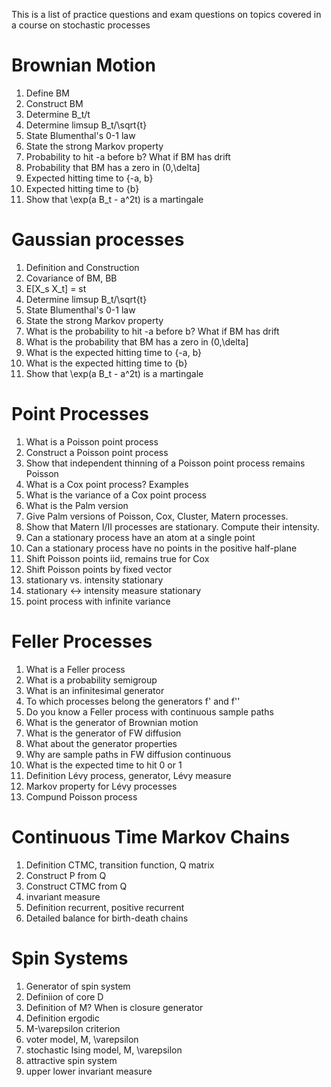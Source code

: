 This is a list of practice questions and exam questions on topics covered in a course on stochastic processes

Brownian Motion
================================

1. Define BM
2. Construct BM
3. Determine B_t/t
4. Determine limsup B_t/\sqrt{t}
5. State Blumenthal's 0-1 law
6. State the strong Markov property
7. Probability to hit -a before b? What if BM has drift
8. Probability that BM has a zero in (0,\delta]
9. Expected hitting time to {-a, b}
10. Expected hitting time to {b}
11. Show that \exp(a B_t - a^2t) is a martingale

Gaussian processes
================================

1. Definition and Construction
2. Covariance of BM, BB
3. E[X_s X_t] = st
4. Determine limsup B_t/\sqrt{t}
5. State Blumenthal's 0-1 law
6. State the strong Markov property
7. What is the probability to hit -a before b? What if BM has drift
8. What is the probability that BM has a zero in (0,\delta]
9. What is the expected hitting time to {-a, b}
10. What is the expected hitting time to {b}
11. Show that \exp(a B_t - a^2t) is a martingale


Point Processes
================================

1. What is a Poisson point process
2. Construct a Poisson point process
3. Show that independent thinning of a Poisson point process remains Poisson
4. What is a Cox point process? Examples
5. What is the variance of a Cox point process
6. What is the Palm version
7. Give Palm versions of Poisson, Cox, Cluster, Matern processes.
8. Show that Matern I/II processes are stationary. Compute their intensity.
9. Can a stationary process have an atom at a single point
10. Can a stationary process have no points in the positive half-plane
11. Shift Poisson points iid, remains true for Cox
12. Shift Poisson points by fixed vector
13. stationary vs. intensity stationary
14. stationary <-> intensity measure stationary
15. point process with infinite variance


Feller Processes
================================

1. What is a Feller process
2. What is a probability semigroup
3. What is an infinitesimal generator
4. To which processes belong the generators f' and f''
5. Do you know a Feller process with continuous sample paths
6. What is the generator of Brownian motion
7. What is the generator of FW diffusion
8. What about the generator properties
9. Why are sample paths in FW diffusion continuous
10. What is the expected time to hit 0 or 1
11. Definition Lévy process, generator, Lévy measure
12. Markov property for Lévy processes
13. Compund Poisson process



Continuous Time Markov Chains
================================

1. Definition CTMC, transition function, Q matrix
2. Construct P from Q
3. Construct CTMC from Q
4. invariant measure
5. Definition recurrent, positive recurrent
6. Detailed balance for birth-death chains

Spin Systems
================================

1. Generator of spin system
2. Definiion of core D
3. Definition of M? When is closure generator
4. Definition ergodic
5. M-\varepsilon criterion
6. voter model, M, \varepsilon
7. stochastic Ising model, M, \varepsilon
8. attractive spin system
9. upper lower invariant measure

